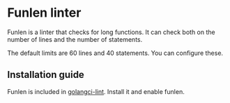 # Funlen linter

Funlen is a linter that checks for long functions. It can check both on the number of lines and the number of statements.

The default limits are 60 lines and 40 statements. You can configure these.

## Installation guide

Funlen is included in [golangci-lint](https://github.com/golangci/golangci-lint/). Install it and enable funlen.
